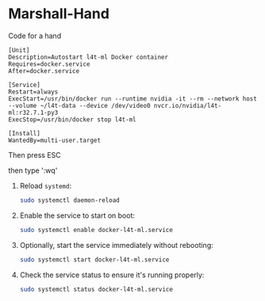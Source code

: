 # Marshall-Hand
Code for a hand 

```
[Unit]
Description=Autostart l4t-ml Docker container
Requires=docker.service
After=docker.service

[Service]
Restart=always
ExecStart=/usr/bin/docker run --runtime nvidia -it --rm --network host --volume ~/l4t-data --device /dev/video0 nvcr.io/nvidia/l4t-ml:r32.7.1-py3
ExecStop=/usr/bin/docker stop l4t-ml

[Install]
WantedBy=multi-user.target

```
Then press ESC

then type ':wq'



1. Reload `systemd`:
   
   ```bash
   sudo systemctl daemon-reload
   ```

2. Enable the service to start on boot:
   
   ```bash
   sudo systemctl enable docker-l4t-ml.service
   ```

3. Optionally, start the service immediately without rebooting:
   
   ```bash
   sudo systemctl start docker-l4t-ml.service
   ```

4. Check the service status to ensure it's running properly:
   
   ```bash
   sudo systemctl status docker-l4t-ml.service
   ```
